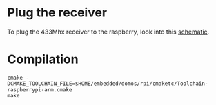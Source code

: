 # Plug the receiver

To plug the 433Mhx receiver to the raspberry, look into this [schematic](https://github.com/jdmichaud/snippets/blob/master/raspberry/simple_RF_receiver/simple_RF_receiver.fzz).

# Compilation

```
cmake -DCMAKE_TOOLCHAIN_FILE=$HOME/embedded/domos/rpi/cmaketc/Toolchain-raspberrypi-arm.cmake
make
```

